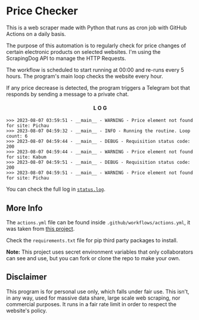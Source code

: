 # Price Checker
This is a web scraper made with Python that runs as cron job with GitHub Actions on a daily basis.

The purpose of this automation is to regularly check for price changes of certain electronic products on selected websites. I'm using the ScrapingDog API to manage the HTTP Requests.

The workflow is scheduled to start running at 00:00 and re-runs every 5 hours. The program's main loop checks the website every hour.

If any price decrease is detected, the program triggers a Telegram bot that responds by sending a message to a private chat.

<div align="center" >

#### L O G

</div>

```
>>> 2023-08-07 03:59:51 - __main__ - WARNING - Price element not found for site: Pichau
>>> 2023-08-07 04:59:32 - __main__ - INFO - Running the routine. Loop count: 6
>>> 2023-08-07 04:59:44 - __main__ - DEBUG - Requisition status code: 200
>>> 2023-08-07 04:59:44 - __main__ - WARNING - Price element not found for site: Kabum
>>> 2023-08-07 04:59:51 - __main__ - DEBUG - Requisition status code: 200
>>> 2023-08-07 04:59:51 - __main__ - WARNING - Price element not found for site: Pichau
```

You can check the full log in [`status.log`](./status.log).

## More Info

The `actions.yml` file can be found inside `.github/workflows/actions.yml`, it was taken from [this project](https://github.com/patrickloeber/python-github-action-template).

Check the `requirements.txt` file for pip third party packages to install.

<strong>Note:</strong> This project uses secret environment variables that only collaborators can see and use, but you can fork or clone the repo to make your own. 

## Disclaimer
This program is for personal use only, which falls under fair use. This isn't, in any way, used for massive data share, large scale web scraping, nor commercial purposes. It runs in a fair rate limit in order to respect the website's policy.